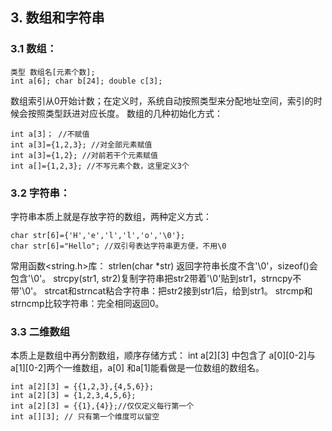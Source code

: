 ﻿## 3. 数组和字符串
### 3.1 数组：

    类型 数组名[元素个数];
    int a[6]; char b[24]; double c[3];
数组索引从0开始计数；在定义时，系统自动按照类型来分配地址空间，索引的时候会按照类型跃进对应长度。
数组的几种初始化方式：

    int a[3]； //不赋值
    int a[3]={1,2,3}; //对全部元素赋值
    int a[3]={1,2}; //对前若干个元素赋值
    int a[]={1,2,3}; //不写元素个数，这里定义3个

### 3.2 字符串：
字符串本质上就是存放字符的数组，两种定义方式：

    char str[6]={'H','e','l','l','o','\0'};
    char str[6]="Hello"; //双引号表达字符串更方便，不用\0
常用函数<string.h>库：
strlen(char *str) 返回字符串长度不含'\0'，sizeof()会包含'\0'。
strcpy(str1, str2)复制字符串把str2带着'\0'贴到str1，strncpy不带'\0'。
strcat和strncat粘合字符串：把str2接到str1后，给到str1。
strcmp和strncmp比较字符串：完全相同返回0。

### 3.3 二维数组
本质上是数组中再分割数组，顺序存储方式：
int a[2][3] 中包含了 a[0][0-2]与a[1][0-2]两个一维数组，a[0] 和a[1]能看做是一位数组的数组名。

    int a[2][3] = {{1,2,3},{4,5,6}};
    int a[2][3] = {1,2,3,4,5,6};
    int a[2][3] = {{1},{4}};//仅仅定义每行第一个
    int a[][3]; // 只有第一个维度可以留空

